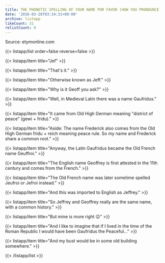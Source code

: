 ```yaml
---
title: THE PHONETIC SPELLING OF YOUR NAME POR FAVOR (HOW YOU PRONOUNCE)
date: '2016-03-28T03:34:31+00:00'
archive: listapp
likeCount: 31
relistCount: 0
---
```


Source: etymonline.com

{{< listapp/list order=false reverse=false >}}

   {{< listapp/item title="Jef" >}}

   {{< listapp/item title="That's it." >}}

   {{< listapp/item title="Otherwise known as Jeff." >}}

   {{< listapp/item title="Why is it Geoff you ask?" >}}

   {{< listapp/item title="Well, in Medieval Latin there was a name Gaufridus." >}}

   {{< listapp/item title="It came from Old High German meaning \"district of peace\" (gewi + fridu)." >}}

   {{< listapp/item title="Aside: The name Frederick also comes from the Old High German fridu + reich meaning peace rule. So my name and Frederick share a common root." >}}

   {{< listapp/item title="Anyway, the Latin Gaufridus became the Old French name Geuffroi." >}}

   {{< listapp/item title="The English name Geoffrey is first attested in the 11th century and comes from the French." >}}

   {{< listapp/item title="The Old French name was later sometime spelled Jeufroi or Jefroi instead." >}}

   {{< listapp/item title="And this was imported to English as Jeffrey." >}}

   {{< listapp/item title="So Jeffrey and Geoffrey really are the same name, with a common history." >}}

   {{< listapp/item title="But mine is more right 😉" >}}

   {{< listapp/item title="And I like to imagine that if I lived in the time of the Roman Republic I would have been Gaufridus the Peaceful..." >}}

   {{< listapp/item title="And my bust would be in some old building somewhere." >}}

{{< /listapp/list >}}
